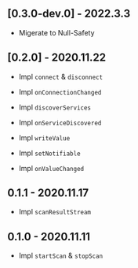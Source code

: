 ## [0.3.0-dev.0] - 2022.3.3

- Migerate to Null-Safety

## [0.2.0] - 2020.11.22

- Impl `connect` & `disconnect`
- Impl `onConnectionChanged`

- Impl `discoverServices`
- Impl `onServiceDiscovered`

- Impl `writeValue`

- Impl `setNotifiable`
- Impl `onValueChanged`

## 0.1.1 - 2020.11.17

* Impl `scanResultStream`

## 0.1.0 - 2020.11.11

* Impl `startScan` & `stopScan`
